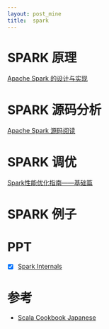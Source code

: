 ```yaml
---
layout: post_mine
title:  spark
---
```

# SPARK 原理

[Apache Spark 的设计与实现](https://www.gitbook.com/book/yourtion/sparkinternals/details)

# SPARK 源码分析

[Apache Spark 源码阅读](https://www.gitbook.com/book/ihainan/spark-source-code/details)

# SPARK 调优

[Spark性能优化指南——基础篇](http://mp.weixin.qq.com/s?__biz=MzA4OTk3NzIzMA==&mid=2652288759&idx=4&sn=3f2dede05234eded78d4bd196a8e2ecf&scene=0#wechat_redirect)

# SPARK 例子

# PPT

- [X] [Spark Internals](http://www.slideshare.net/taroleo/spark-internal-hadoop-source-code-reading-16-in-japan)

# 参考

- [Scala Cookbook Japanese](http://xerial.org/scala-cookbook/)
